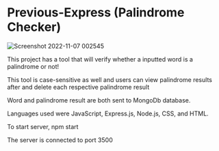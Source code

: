 # Previous-Express  (Palindrome Checker)
 
 
 
 ![Screenshot 2022-11-07 002545](https://user-images.githubusercontent.com/113325142/200232977-8bbb9347-becb-4639-9d80-fcb9cc2ffa25.jpg)

 This project has a tool that will verify whether a inputted word is a palindrome or not!
 
 This tool is case-sensitive as well and users can view palindrome results after and delete each respective palindrome result
 
 Word and palindrome result are both sent to MongoDb database.


Languages used were JavaScript, Express.js, Node.js, CSS, and HTML. 
 
 
 
 To start server, npm start
 
 The server is connected to port 3500
 
 
 
